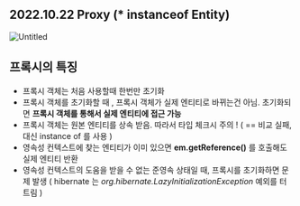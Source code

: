 ## 2022.10.22 Proxy (* instanceof Entity) ##


![Untitled](https://github.com/lielocks/WIL/assets/107406265/7b3312b9-e596-4560-863a-eb2a2456dcf2)


## 프록시의 특징 ##

+ 프록시 객체는 처음 사용할때 한번만 초기화
+ 프록시 객체를 초기화할 때 , 프록시 객체가 실제 엔티티로 바뀌는건 아님. 초기화되면 **프록시 객체를 통해서 실제 엔티티에 접근 가능**
+ 프록시 객체는 원본 엔티티를 상속 받음. 따라서 타입 체크시 주의 ! ( == 비교 실패, 대신 instance of 를 사용 )
+ 영속성 컨텍스트에 찾는 엔티티가 이미 있으면 **em.getReference()** 를 호출해도 실제 엔티티 반환
+ 영속성 컨텍스트의 도움을 받을 수 없는 준영속 상태일 때, 프록시를 초기화하면 문제 발생
  ( hibernate 는 *org.hibernate.LazyInitializationException* 예외를 터트림 )

  
